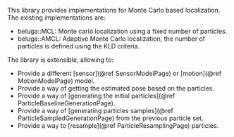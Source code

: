 This library provides implementations for Monte Carlo based localization.
The existing implementations are:

- beluga::MCL: Monte carlo localization using a fixed number of particles.
- beluga::AMCL: Adaptive Monte Carlo localization, the number of particles is defined using the KLD criteria.

The library is extensible, allowing to:
- Provide a different [sensor](@ref SensorModelPage) or [motion](@ref MotionModelPage) model.
- Provide a way of getting the estimated pose based on the particles.
- Provide a way of [generating the initial particles](@ref ParticleBaselineGenerationPage).
- Provide a way of [generating particles samples](@ref ParticleSampledGenerationPage) from the previous particle set.
- Provide a way to [resample](@ref ParticleResamplingPage) particles.
